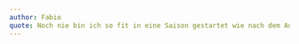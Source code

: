```yaml
---
author: Fabio
quote: Noch nie bin ich so fit in eine Saison gestartet wie nach dem Aufbautraining mit Vera!
---
```

